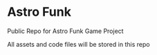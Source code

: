 # Astro Funk
Public Repo for Astro Funk Game Project

All assets and code files will be stored in this repo
